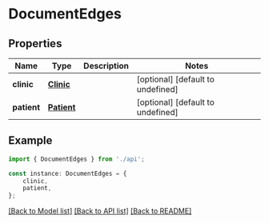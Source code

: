 # DocumentEdges


## Properties

Name | Type | Description | Notes
------------ | ------------- | ------------- | -------------
**clinic** | [**Clinic**](Clinic.md) |  | [optional] [default to undefined]
**patient** | [**Patient**](Patient.md) |  | [optional] [default to undefined]

## Example

```typescript
import { DocumentEdges } from './api';

const instance: DocumentEdges = {
    clinic,
    patient,
};
```

[[Back to Model list]](../README.md#documentation-for-models) [[Back to API list]](../README.md#documentation-for-api-endpoints) [[Back to README]](../README.md)
